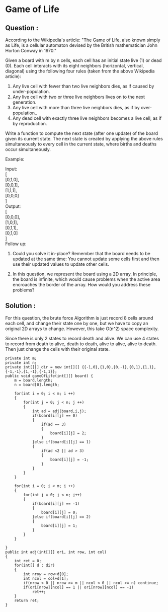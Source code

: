 # Game of Life

## Question : 

According to the Wikipedia's article: "The Game of Life, also known simply as Life, is a cellular automaton devised by the British mathematician John Horton Conway in 1970."  

Given a board with m by n cells, each cell has an initial state live (1) or dead (0). Each cell interacts with its eight neighbors (horizontal, vertical, diagonal) using the following four rules (taken from the above Wikipedia article):  

1. Any live cell with fewer than two live neighbors dies, as if caused by under-population.  
2. Any live cell with two or three live neighbors lives on to the next generation.  
3. Any live cell with more than three live neighbors dies, as if by over-population..  
4. Any dead cell with exactly three live neighbors becomes a live cell, as if by reproduction.  

Write a function to compute the next state (after one update) of the board given its current state. The next state is created by applying the above rules simultaneously to every cell in the current state, where births and deaths occur simultaneously.  

Example:

Input:  
[  
  [0,1,0],  
  [0,0,1],  
  [1,1,1],  
  [0,0,0]  
]  
Output:  
[  
  [0,0,0],  
  [1,0,1],  
  [0,1,1],  
  [0,1,0]  
]  
Follow up:  

1. Could you solve it in-place? Remember that the board needs to be updated at the same time: You cannot update some cells first and then use their updated values to update other cells.  

2. In this question, we represent the board using a 2D array. In principle, the board is infinite, which would cause problems when the active area encroaches the border of the array. How would you address these problems?  


## Solution : 

For this question, the brute force Algorithm is just record 8 cells around each cell, and change their state one by one, but we have to copy an original 2D arrays to change. However, this take O(n^2) space complexity. 

Since there is only 2 states to record death and alive. We can use 4 states to record from death to alive, death to death, alive to alive, alive to death. Then just change the cells with their original state. 

    private int m;
    private int n;
    private int[][] dir = new int[][] {{-1,0},{1,0},{0,-1},{0,1},{1,1},{-1,-1},{1,-1},{-1,1}};
    public void gameOfLife(int[][] board) {
        m = board.length;
        n = board[0].length;
        
        for(int i = 0; i < m; i ++)
        {
            for(int j = 0; j < n; j ++)
            {
                int ad = adj(board,i,j);
                if(board[i][j] == 0)
                {
                    if(ad == 3)
                    {
                        board[i][j] = 2;
                    }
                }else if(board[i][j] == 1)
                {
                    if(ad <2 || ad > 3)
                    {
                        board[i][j] = -1;
                    }
                }
            }
        }
        
        for(int i = 0; i < m; i ++)
        {
            for(int j = 0; j < n; j++)
            {
                if(board[i][j] == -1)
                {
                    board[i][j] = 0;
                }else if(board[i][j] == 2)
                {
                    board[i][j] = 1;
                }
            }
        }
        
    }
    public int adj(int[][] ori, int row, int col)
    {
        int ret = 0;
        for(int[] d : dir)
        {
            int nrow = row+d[0];
            int ncol = col+d[1];
            if(nrow < 0 || nrow >= m || ncol < 0 || ncol >= n) continue;
            if(ori[nrow][ncol] == 1 || ori[nrow][ncol] == -1)
                ret++;
        }
        return ret;
    }
